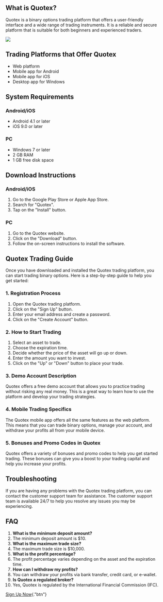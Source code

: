 ## What is Quotex?

Quotex is a binary options trading platform that offers a user-friendly
interface and a wide range of trading instruments. It is a reliable and
secure platform that is suitable for both beginners and experienced
traders.

[![](https://static.quotex.io/files/4_en/300_250.jpg)](https://traff.sbs/brokerqxlid)

## Trading Platforms that Offer Quotex

-   Web platform
-   Mobile app for Android
-   Mobile app for iOS
-   Desktop app for Windows

## System Requirements

### Android/iOS

-   Android 4.1 or later
-   iOS 9.0 or later

### PC

-   Windows 7 or later
-   2 GB RAM
-   1 GB free disk space

## Download Instructions

### Android/iOS

1.  Go to the Google Play Store or Apple App Store.
2.  Search for "Quotex".
3.  Tap on the "Install" button.

### PC

1.  Go to the Quotex website.
2.  Click on the "Download" button.
3.  Follow the on-screen instructions to install the software.

## Quotex Trading Guide

Once you have downloaded and installed the Quotex trading platform, you
can start trading binary options. Here is a step-by-step guide to help
you get started:

### 1. Registration Process

1.  Open the Quotex trading platform.
2.  Click on the "Sign Up" button.
3.  Enter your email address and create a password.
4.  Click on the "Create Account" button.

### 2. How to Start Trading

1.  Select an asset to trade.
2.  Choose the expiration time.
3.  Decide whether the price of the asset will go up or down.
4.  Enter the amount you want to invest.
5.  Click on the "Up" or "Down" button to place your trade.

### 3. Demo Account Description

Quotex offers a free demo account that allows you to practice trading
without risking any real money. This is a great way to learn how to use
the platform and develop your trading strategies.

### 4. Mobile Trading Specifics

The Quotex mobile app offers all the same features as the web platform.
This means that you can trade binary options, manage your account, and
withdraw your profits all from your mobile device.

### 5. Bonuses and Promo Codes in Quotex

Quotex offers a variety of bonuses and promo codes to help you get
started trading. These bonuses can give you a boost to your trading
capital and help you increase your profits.

## Troubleshooting

If you are having any problems with the Quotex trading platform, you can
contact the customer support team for assistance. The customer support
team is available 24/7 to help you resolve any issues you may be
experiencing.

## FAQ

1.  **What is the minimum deposit amount?**
2.  The minimum deposit amount is \$10.
3.  **What is the maximum trade size?**
4.  The maximum trade size is \$10,000.
5.  **What is the profit percentage?**
6.  The profit percentage varies depending on the asset and the
    expiration time.
7.  **How can I withdraw my profits?**
8.  You can withdraw your profits via bank transfer, credit card, or
    e-wallet.
9.  **Is Quotex a regulated broker?**
10. Yes, Quotex is regulated by the International Financial Commission
    (IFC).

[Sign Up Now](\%22https://traff.sbs/brokerqxsignup\%22){."btn"}

